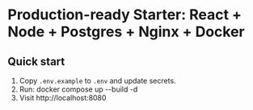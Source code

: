 # Production-ready Starter: React + Node + Postgres + Nginx + Docker
## Quick start
1. Copy `.env.example` to `.env` and update secrets.
2. Run: docker compose up --build -d
3. Visit http://localhost:8080

